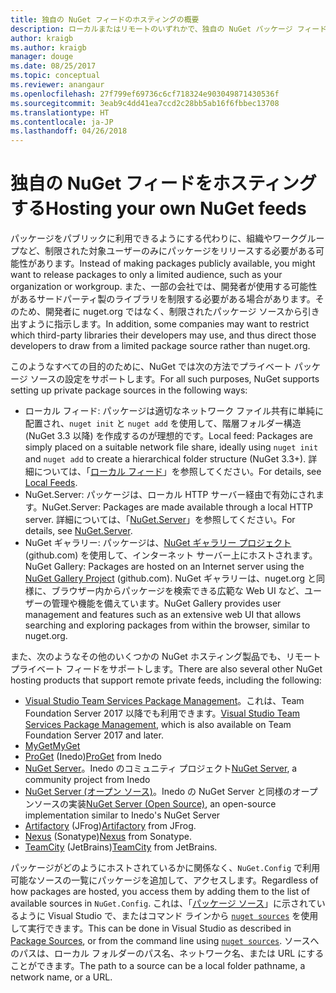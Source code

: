 ```yaml
---
title: 独自の NuGet フィードのホスティングの概要
description: ローカルまたはリモートのいずれかで、独自の NuGet パッケージ フィードまたはギャラリーをホスティングするためにオープンにされている概要です。
author: kraigb
ms.author: kraigb
manager: douge
ms.date: 08/25/2017
ms.topic: conceptual
ms.reviewer: anangaur
ms.openlocfilehash: 27f799ef69736c6cf718324e903049871430536f
ms.sourcegitcommit: 3eab9c4dd41ea7ccd2c28bb5ab16f6fbbec13708
ms.translationtype: HT
ms.contentlocale: ja-JP
ms.lasthandoff: 04/26/2018
---
```

# <a name="hosting-your-own-nuget-feeds"></a><span data-ttu-id="7a86f-103">独自の NuGet フィードをホスティングする</span><span class="sxs-lookup"><span data-stu-id="7a86f-103">Hosting your own NuGet feeds</span></span>

<span data-ttu-id="7a86f-104">パッケージをパブリックに利用できるようにする代わりに、組織やワークグループなど、制限された対象ユーザーのみにパッケージをリリースする必要がある可能性があります。</span><span class="sxs-lookup"><span data-stu-id="7a86f-104">Instead of making packages publicly available, you might want to release packages to only a limited audience, such as your organization or workgroup.</span></span> <span data-ttu-id="7a86f-105">また、一部の会社では、開発者が使用する可能性があるサードパーティ製のライブラリを制限する必要がある場合があります。そのため、開発者に nuget.org ではなく、制限されたパッケージ ソースから引き出すように指示します。</span><span class="sxs-lookup"><span data-stu-id="7a86f-105">In addition, some companies may want to restrict which third-party libraries their developers may use, and thus direct those developers to draw from a limited package source rather than nuget.org.</span></span>

<span data-ttu-id="7a86f-106">このようなすべての目的のために、NuGet では次の方法でプライベート パッケージ ソースの設定をサポートします。</span><span class="sxs-lookup"><span data-stu-id="7a86f-106">For all such purposes, NuGet supports setting up private package sources in the following ways:</span></span>

- <span data-ttu-id="7a86f-107">ローカル フィード: パッケージは適切なネットワーク ファイル共有に単純に配置され、`nuget init` と `nuget add` を使用して、階層フォルダー構造 (NuGet 3.3 以降) を作成するのが理想的です。</span><span class="sxs-lookup"><span data-stu-id="7a86f-107">Local feed: Packages are simply placed on a suitable network file share, ideally using `nuget init` and `nuget add` to create a hierarchical folder structure (NuGet 3.3+).</span></span> <span data-ttu-id="7a86f-108">詳細については、「[ローカル フィード](../hosting-packages/local-feeds.md)」を参照してください。</span><span class="sxs-lookup"><span data-stu-id="7a86f-108">For details, see [Local Feeds](../hosting-packages/local-feeds.md).</span></span>
- <span data-ttu-id="7a86f-109">NuGet.Server: パッケージは、ローカル HTTP サーバー経由で有効にされます。</span><span class="sxs-lookup"><span data-stu-id="7a86f-109">NuGet.Server: Packages are made available through a local HTTP server.</span></span> <span data-ttu-id="7a86f-110">詳細については、「[NuGet.Server](../hosting-packages/nuget-server.md)」を参照してください。</span><span class="sxs-lookup"><span data-stu-id="7a86f-110">For details, see [NuGet.Server](../hosting-packages/nuget-server.md).</span></span>
- <span data-ttu-id="7a86f-111">NuGet ギャラリー: パッケージは、[NuGet ギャラリー プロジェクト](https://github.com/NuGet/NuGetGallery#build-and-run-the-gallery-in-arbitrary-number-easy-steps) (github.com) を使用して、インターネット サーバー上にホストされます。</span><span class="sxs-lookup"><span data-stu-id="7a86f-111">NuGet Gallery: Packages are hosted on an Internet server using the [NuGet Gallery Project](https://github.com/NuGet/NuGetGallery#build-and-run-the-gallery-in-arbitrary-number-easy-steps) (github.com).</span></span> <span data-ttu-id="7a86f-112">NuGet ギャラリーは、nuget.org と同様に、ブラウザー内からパッケージを検索できる広範な Web UI など、ユーザーの管理や機能を備えています。</span><span class="sxs-lookup"><span data-stu-id="7a86f-112">NuGet Gallery provides user management and features such as an extensive web UI that allows searching and exploring packages from within the browser, similar to nuget.org.</span></span>

<span data-ttu-id="7a86f-113">また、次のようなその他のいくつかの NuGet ホスティング製品でも、リモート プライベート フィードをサポートします。</span><span class="sxs-lookup"><span data-stu-id="7a86f-113">There are also several other NuGet hosting products that support remote private feeds, including the following:</span></span>

- <span data-ttu-id="7a86f-114">[Visual Studio Team Services Package Management](https://www.visualstudio.com/docs/package/nuget/publish)。これは、Team Foundation Server 2017 以降でも利用できます。</span><span class="sxs-lookup"><span data-stu-id="7a86f-114">[Visual Studio Team Services Package Management](https://www.visualstudio.com/docs/package/nuget/publish), which is also available on Team Foundation Server 2017 and later.</span></span>
- [<span data-ttu-id="7a86f-115">MyGet</span><span class="sxs-lookup"><span data-stu-id="7a86f-115">MyGet</span></span>](http://myget.org)
- <span data-ttu-id="7a86f-116">[ProGet](http://inedo.com/proget) (Inedo)</span><span class="sxs-lookup"><span data-stu-id="7a86f-116">[ProGet](http://inedo.com/proget) from Inedo</span></span>
- <span data-ttu-id="7a86f-117">[NuGet Server](http://nugetserver.net/)。Inedo のコミュニティ プロジェクト</span><span class="sxs-lookup"><span data-stu-id="7a86f-117">[NuGet Server](http://nugetserver.net/), a community project from Inedo</span></span>
- <span data-ttu-id="7a86f-118">[NuGet Server (オープン ソース)](http://nuget-server.net)。Inedo の NuGet Server と同様のオープンソースの実装</span><span class="sxs-lookup"><span data-stu-id="7a86f-118">[NuGet Server (Open Source)](http://nuget-server.net), an open-source implementation similar to Inedo's NuGet Server</span></span>
- <span data-ttu-id="7a86f-119">[Artifactory](https://www.jfrog.com/artifactory/) (JFrog)</span><span class="sxs-lookup"><span data-stu-id="7a86f-119">[Artifactory](https://www.jfrog.com/artifactory/) from JFrog.</span></span>
- <span data-ttu-id="7a86f-120">[Nexus](http://www.sonatype.org/nexus/) (Sonatype)</span><span class="sxs-lookup"><span data-stu-id="7a86f-120">[Nexus](http://www.sonatype.org/nexus/) from Sonatype.</span></span>
- <span data-ttu-id="7a86f-121">[TeamCity](https://www.jetbrains.com/teamcity/) (JetBrains)</span><span class="sxs-lookup"><span data-stu-id="7a86f-121">[TeamCity](https://www.jetbrains.com/teamcity/) from JetBrains.</span></span>

<span data-ttu-id="7a86f-122">パッケージがどのようにホストされているかに関係なく、`NuGet.Config` で利用可能なソースの一覧にパッケージを追加して、アクセスします。</span><span class="sxs-lookup"><span data-stu-id="7a86f-122">Regardless of how packages are hosted, you access them by adding them to the list of available sources in `NuGet.Config`.</span></span> <span data-ttu-id="7a86f-123">これは、「[パッケージ ソース](../tools/package-manager-ui.md#package-sources)」に示されているように Visual Studio で、またはコマンド ラインから [`nuget sources`](../tools/cli-ref-sources.md) を使用して実行できます。</span><span class="sxs-lookup"><span data-stu-id="7a86f-123">This can be done in Visual Studio as described in [Package Sources](../tools/package-manager-ui.md#package-sources), or from the command line using [`nuget sources`](../tools/cli-ref-sources.md).</span></span> <span data-ttu-id="7a86f-124">ソースへのパスは、ローカル フォルダーのパス名、ネットワーク名、または URL にすることができます。</span><span class="sxs-lookup"><span data-stu-id="7a86f-124">The path to a source can be a local folder pathname, a network name, or a URL.</span></span>
